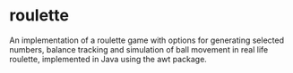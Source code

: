 # roulette
An implementation of a roulette game with options for generating selected numbers, balance tracking
and simulation of ball movement in real life roulette, implemented in Java using the awt package.
